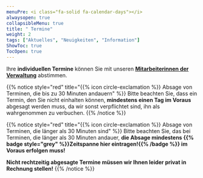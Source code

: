 ```yaml
---
menuPre: <i class="fa-solid fa-calendar-days"></i>
alwaysopen: true
collapsibleMenu: true
title: " Termine"
weight: 2
tags: ["Aktuelles", "Neuigkeiten", "Information"]
ShowToc: true
TocOpen: true
---
```


Ihre **individuellen Termine** können Sie mit unseren [**Mitarbeiterinnen der Verwaltung**](/team/#verwaltung) abstimmen.

{{% notice style="red" title="{{% icon circle-exclamation %}} Absage von Terminen, die bis zu 30 Minuten andauern" %}}
Bitte beachten Sie, dass ein Termin, den Sie nicht einhalten können, **mindestens einen Tag im Voraus** abgesagt werden muss, da wir sonst verpflichtet sind, ihn als wahrgenommen zu verbuchen.
{{% /notice %}}

{{% notice style="red" title="{{% icon circle-exclamation %}} Absage von Terminen, die länger als 30 Minuten sind" %}}
Bitte beachten Sie, das bei Terminen, die länger als 30 Minuten andauer, **die Absage mindestens {{% badge style="grey" %}}Zeitspanne hier eintragen!{{% /badge %}} im Voraus erfolgen muss!**

**Nicht rechtzeitig abgesagte Termine müssen wir Ihnen leider privat in Rechnung stellen!**
{{% /notice %}}
